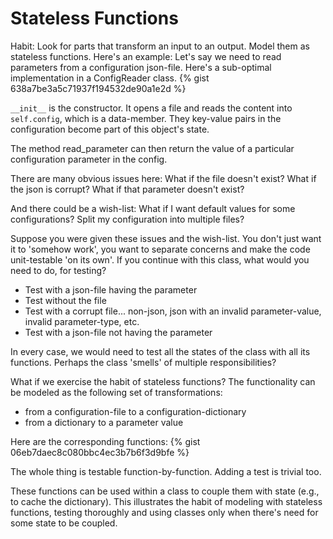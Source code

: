 # Stateless Functions

Habit: Look for parts that transform an input to an output.
Model them as stateless functions.
Here's an example: Let's say we need to read parameters from
a configuration json-file. Here's a sub-optimal implementation
in a ConfigReader class.
{% gist 638a7be3a5c71937f194532de90a1e2d %}

`__init__` is the constructor. It opens a file and reads
the content into `self.config`, which is a data-member.
They key-value pairs in the configuration become part of
this object's state.

The method read_parameter can then return the value of a
particular configuration parameter in the config.

There are many obvious issues here: What if the file doesn't exist?
What if the json is corrupt? What if that parameter doesn't exist?

And there could be a wish-list: What if I want default values for
some configurations? Split my configuration into multiple files?

Suppose you were given these issues and the wish-list.
You don't just want it to 'somehow work', you want to separate
concerns and make the code unit-testable 'on its own'.
If you continue with this class, what would you need to do,
for testing?

* Test with a json-file having the parameter
* Test without the file
* Test with a corrupt file... non-json, json with an invalid parameter-value,
invalid parameter-type, etc.
* Test with a json-file not having the parameter

In every case, we would need to test all the states of the class
with all its functions. Perhaps the class 'smells' of
multiple responsibilities?

What if we exercise the habit of stateless functions?
The functionality can be modeled as the following set of
transformations:

* from a configuration-file to a configuration-dictionary
* from a dictionary to a parameter value

Here are the corresponding functions:
{% gist 06eb7daec8c080bbc4ec3b7b6f3d9bfe %}

The whole thing is testable function-by-function.
Adding a test is trivial too.

These functions can be used within a class to couple them with
state (e.g., to cache the dictionary).
This illustrates the habit of modeling with stateless functions,
testing thoroughly and using classes only when there's need for
some state to be coupled.
